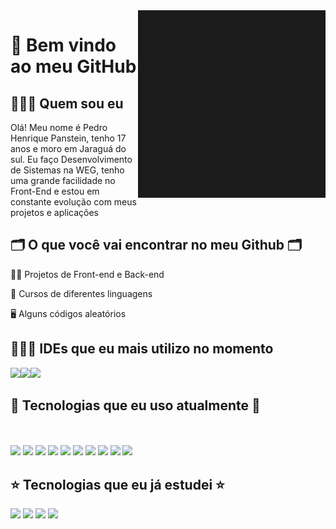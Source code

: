 <img src="bannergit.gif" height="300px" width="300px" align="right">

# 👋 Bem vindo ao meu GitHub

## 🙋🏻‍♂️ Quem sou eu

Olá! Meu nome é Pedro Henrique Panstein, tenho 17 anos e moro em Jaraguá do sul. Eu faço Desenvolvimento de Sistemas na WEG, tenho uma grande facilidade no Front-End e estou em constante evolução com meus projetos e aplicações 

## 🗂️ O que você vai encontrar no meu Github 🗂️

👩‍💻 Projetos de Front-end e Back-end

🤖 Cursos de diferentes linguagens

🖥️ Alguns códigos aleatórios

## 👨🏽‍💻 IDEs que eu mais utilizo no momento
  <div style="display: flex;">
    <a href="https://code.visualstudio.com/"><img src="https://cdn.jsdelivr.net/gh/devicons/devicon@latest/icons/vscode/vscode-original.svg" height="50px"/></a>
    <a href="https://www.jetbrains.com/pt-br/idea/"><img src="https://cdn.jsdelivr.net/gh/devicons/devicon@latest/icons/intellij/intellij-original.svg" height="50px"/></a>
    <a href="https://developer.android.com/studio?hl=pt-br"><img src="https://cdn.jsdelivr.net/gh/devicons/devicon@latest/icons/androidstudio/androidstudio-original.svg" height="50px"/></a>
  </div>
          
          
## 🌟 Tecnologias que eu uso atualmente 🌟

<a href="https://www.alura.com.br/artigos/o-que-e-html-suas-tags-parte-1-estrutura-basica?srsltid=AfmBOorpGsv3AKPOVBrkDjl7keJGF-l1GIXqxhki-sWBpoWj3yJyKCJF"><img src="https://cdn.jsdelivr.net/gh/devicons/devicon@latest/icons/html5/html5-original.svg"  height="50px"/></a>
<a href="https://www.alura.com.br/artigos/css?srsltid=AfmBOoqUoDAE3VDHgYAxEIYNDXsZdKaC9pqD8Gg2dkJZaZT-1zML9U7u"><img src="https://cdn.jsdelivr.net/gh/devicons/devicon@latest/icons/css3/css3-original.svg" height="50px"/></a>
<a href="https://sass-lang.com/"><img src="https://cdn.jsdelivr.net/gh/devicons/devicon@latest/icons/sass/sass-original.svg" height="50px"/></a>
<a href="https://developer.mozilla.org/pt-BR/docs/Web/JavaScript"><img src="https://cdn.jsdelivr.net/gh/devicons/devicon@latest/icons/javascript/javascript-original.svg" height="50px"></a>
<a href="https://www.typescriptlang.org/"><img src="https://cdn.jsdelivr.net/gh/devicons/devicon@latest/icons/typescript/typescript-original.svg" height="50px"></a>
<a href="https://angular.dev/"><img src="https://cdn.jsdelivr.net/gh/devicons/devicon@latest/icons/angular/angular-original.svg" height="50px"></a>
<a href="https://www.java.com/pt-BR/"><img src="https://cdn.jsdelivr.net/gh/devicons/devicon@latest/icons/java/java-original.svg" height="50px"></a>
<a href="https://junit.org/junit5/"><img src="https://cdn.jsdelivr.net/gh/devicons/devicon@latest/icons/junit/junit-original.svg" height="50px"></a>
<a href="https://kotlinlang.org/"><img src="https://cdn.jsdelivr.net/gh/devicons/devicon@latest/icons/kotlin/kotlin-original.svg" height="50px"></a>
<a href="https://developer.mozilla.org/en-US/docs/Web/XML/XML_introduction"><img src="https://cdn.jsdelivr.net/gh/devicons/devicon@latest/icons/xml/xml-original.svg" height="50px"></a>
<a href=""><img  height="50px"></a>

## ⭐ Tecnologias que eu já estudei ⭐

<a href="https://tailwindcss.com/"><img src="https://cdn.jsdelivr.net/gh/devicons/devicon@latest/icons/tailwindcss/tailwindcss-original.svg" height="50px"></a>
<a href="https://getbootstrap.com/"><img src="https://cdn.jsdelivr.net/gh/devicons/devicon@latest/icons/bootstrap/bootstrap-original.svg" height="50px"></a>
<a href="https://www.mysql.com/"><img src="https://cdn.jsdelivr.net/gh/devicons/devicon@latest/icons/mysql/mysql-original.svg" height="50px"></a>
<a href="https://firebase.google.com/?hl=pt-br"><img src="https://cdn.jsdelivr.net/gh/devicons/devicon@latest/icons/firebase/firebase-original.svg" height="50px"></a>
